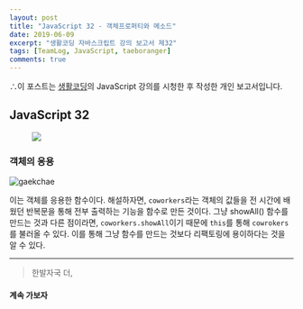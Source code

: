 ```yaml
---
layout: post
title: "JavaScript 32 - 객체프로퍼티와 메소드"
date: 2019-06-09
excerpt: "생활코딩 자바스크립트 강의 보고서 제32"
tags: [TeamLog, JavaScript, taeboranger]
comments: true
---
```


∴이 포스트는 [생활코딩](https://www.youtube.com/playlist?list=PLuHgQVnccGMBB348PWRN0fREzYcYgFybf)의 JavaScript 강의를 시청한 후 작성한 개인 보고서입니다.

## JavaScript 32

<figure class="half">
    <a href="https://www.lform.com/_assets/packages/wp/assets/uploaded/2017/08/lform_javascript_blog_header_image-1600x1080.jpg"><img src="https://www.lform.com/_assets/packages/wp/assets/uploaded/2017/08/lform_javascript_blog_header_image-1600x1080.jpg"></a>
</figure>

### 객체의 응용

![gaekchae](https://user-images.githubusercontent.com/51315771/59151626-56942e00-8a71-11e9-93c6-0f1a4688d91f.JPG)

이는 객체를 응용한 함수이다. 해설하자면, `coworkers`라는 객체의 값들을 전 시간에 배웠던 반복문을 통해 전부 출력하는 기능을 함수로 만든 것이다. 그냥 showAll() 함수를 만드는 것과 다른 점이라면, `coworkers.showAll`이기 때문에 `this`를 통해 `cowrokers`를 불러올 수 있다. 이를 통해 그냥 함수를 만드는 것보다 리팩토링에 용이하다는 것을 알 수 있다.

---
  >한발자국 더,

  #### 계속 가보자
